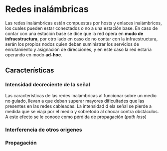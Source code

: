 # Redes inalámbricas

Las redes inalámbricas están compuestas por hosts y enlaces inalámbricos, los cuales pueden estar conectados o no a una estación base. En caso de contar con una estación base se dice que la red opera en **modo de infraestructura**, por otro lado en caso de no contar con la infraestructura, serán los propios nodos quien deban suministrar los servicios de enrutamiento y asignación de direcciones, y en este caso la red estaría operando en modo  **ad-hoc**.

## Características

### Intensidad decreciente de la señal

Las características de las redes inalámbricas al funcionar sobre un medio no guiado, llevan a que deban superar mayores dificultades que las presentes en las redes cableadas. La intensidad d ela señal se pierde a medida que se viaja por el medio y sobretodo al chocar contra obstáculos. A este efecto se le conoce como pérdida de propagación (*path loss*)

### Interferencia de otros origenes

### Propagación 